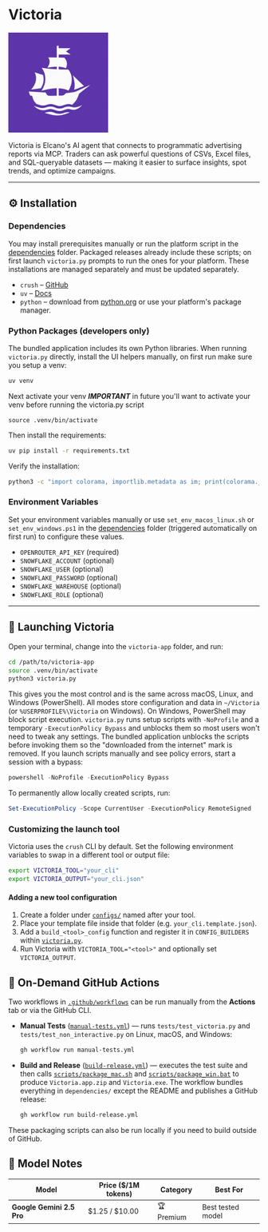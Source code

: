 # Victoria

<img src="assets/icon.png" alt="Victoria Icon" width="200" />

Victoria is Elcano's AI agent that connects to programmatic advertising reports via MCP. Traders can ask powerful questions of CSVs, Excel files, and SQL-queryable datasets — making it easier to surface insights, spot trends, and optimize campaigns.

---

## ⚙️ Installation

### Dependencies

You may install prerequisites manually or run the platform script in the [dependencies](./dependencies) folder. Packaged releases
already include these scripts; on first launch `victoria.py` prompts to run the ones for your platform. These installations
are managed separately and must be updated separately.

* `crush` – [GitHub](https://github.com/charmbracelet/crush)
* `uv` – [Docs](https://docs.astral.sh/uv/getting-started/installation/)
* `python` – download from [python.org](https://www.python.org) or use your platform's package manager.

### Python Packages (developers only)

The bundled application includes its own Python libraries. When running
`victoria.py` directly, install the UI helpers manually, on first run make sure you setup a venv:

```bash
uv venv
```

Next activate your venv ***IMPORTANT*** in future you'll want to activate your venv before running the victoria.py script

```
source .venv/bin/activate
```

Then install the requirements:

```bash
uv pip install -r requirements.txt
```

Verify the installation:

```bash
python3 -c "import colorama, importlib.metadata as im; print(colorama.__version__, im.version('rich'))"
```

### Environment Variables

Set your environment variables manually or use `set_env_macos_linux.sh` or `set_env_windows.ps1` in the [dependencies](./dependencies) folder (triggered automatically on first run) to configure these values.

* `OPENROUTER_API_KEY` (required)
* `SNOWFLAKE_ACCOUNT` (optional)
* `SNOWFLAKE_USER` (optional)
* `SNOWFLAKE_PASSWORD` (optional)
* `SNOWFLAKE_WAREHOUSE` (optional)
* `SNOWFLAKE_ROLE` (optional)

---

## 🚀 Launching Victoria

Open your terminal, change into the `victoria-app` folder, and run:

```bash
cd /path/to/victoria-app
source .venv/bin/activate
python3 victoria.py
```

This gives you the most control and is the same across macOS, Linux, and Windows (PowerShell).
All modes store configuration and data in `~/Victoria` (or `%USERPROFILE%\Victoria` on Windows).
On Windows, PowerShell may block script execution. `victoria.py` runs setup scripts
with `-NoProfile` and a temporary `-ExecutionPolicy Bypass` and unblocks them so most
users won't need to tweak any settings. The bundled application unblocks the
scripts before invoking them so the "downloaded from the internet" mark is removed.
If you launch scripts manually and see policy errors, start a session with a bypass:

```powershell
powershell -NoProfile -ExecutionPolicy Bypass
```

To permanently allow locally created scripts, run:

```powershell
Set-ExecutionPolicy -Scope CurrentUser -ExecutionPolicy RemoteSigned
```

### Customizing the launch tool

Victoria uses the `crush` CLI by default. Set the following environment variables to swap in a different tool or output file:

```bash
export VICTORIA_TOOL="your_cli"
export VICTORIA_OUTPUT="your_cli.json"
```

#### Adding a new tool configuration

1. Create a folder under [`configs/`](configs) named after your tool.
2. Place your template file inside that folder (e.g. `your_cli.template.json`).
3. Add a `build_<tool>_config` function and register it in `CONFIG_BUILDERS` within [`victoria.py`](victoria.py).
4. Run Victoria with `VICTORIA_TOOL="<tool>"` and optionally set `VICTORIA_OUTPUT`.

## 🔄 On-Demand GitHub Actions

Two workflows in [`.github/workflows`](.github/workflows) can be run manually from the **Actions** tab or via the GitHub CLI.

* **Manual Tests** ([`manual-tests.yml`](.github/workflows/manual-tests.yml)) — runs `tests/test_victoria.py` and `tests/test_non_interactive.py` on Linux, macOS, and Windows:

  ```bash
  gh workflow run manual-tests.yml
  ```

* **Build and Release** ([`build-release.yml`](.github/workflows/build-release.yml)) — executes the test suite and then calls [`scripts/package_mac.sh`](scripts/package_mac.sh) and [`scripts/package_win.bat`](scripts/package_win.bat) to produce `Victoria.app.zip` and `Victoria.exe`. The workflow bundles everything in `dependencies/` except the README and publishes a GitHub release:

  ```bash
  gh workflow run build-release.yml
  ```

These packaging scripts can also be run locally if you need to build outside of GitHub.

## 🧠 Model Notes

| Model                     | Price (\$/1M tokens) | Category      | Best For              |
| ------------------------- | -------------------- | ------------- | --------------------- |
| **Google Gemini 2.5 Pro** | \$1.25 / \$10.00     | 🏆 Premium    | Best tested model     |
